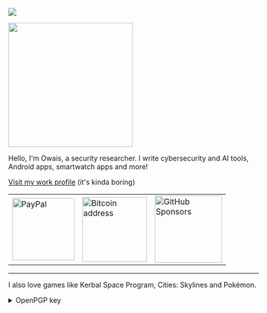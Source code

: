 ![](https://komarev.com/ghpvc/?username=0x4f53&style=for-the-badge)

<img src="https://c.tenor.com/_l8MMDhkM_sAAAAC/tomand-jerry.gif" width="250">

Hello, I'm Owais, a security researcher. I write cybersecurity and AI tools, Android apps, smartwatch apps and more!

[Visit my work profile](https://github.com/owais-redhunt) (it's kinda boring)

<table border = "0.1">
  <tr>
    <td><a href="https://www.paypal.me/0x4f"><img src="https://img.shields.io/badge/PayPal-blue?style=for-the-badge&logo=paypal&logoColor=white" alt="PayPal" width="125"/></a></td>
    <td><a href=bitcoin.md><img src="https://img.shields.io/badge/Bitcoin-gold?style=for-the-badge&logo=bitcoin&logoColor=white" alt="Bitcoin address" width="130"/></a></td>
    <td><a href="https://github.com/sponsors/0x4f53/"><img src="https://img.shields.io/badge/Sponsor-red?style=for-the-badge&logo=github-sponsors&logoColor=white" alt="GitHub Sponsors" width="135"/</a></td>
  </tr>
</table>

---

I also love games like Kerbal Space Program, Cities: Skylines and Pokémon.

<details> 
  <summary>OpenPGP key</summary> 

  ```
  5B48 7733 2829 B7F4 8ABE C1CB CA2D 14E0 F9F7 3BA8
  ```
</details>
